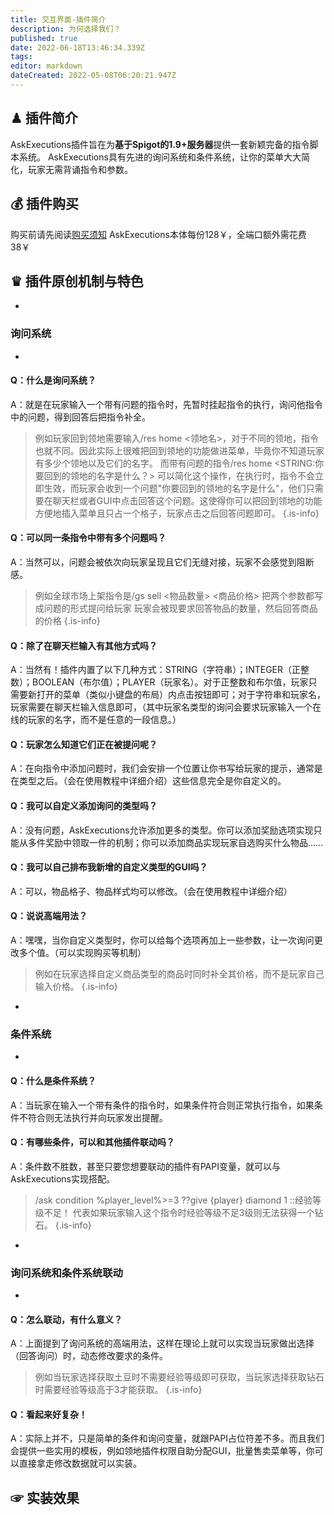 ```yaml
---
title: 交互界面-插件简介
description: 为何选择我们？
published: true
date: 2022-06-18T13:46:34.339Z
tags: 
editor: markdown
dateCreated: 2022-05-08T06:20:21.947Z
---
```


## ♟ 插件简介
AskExecutions插件旨在为**基于Spigot的1.9+服务器**提供一套新颖完备的指令脚本系统。
AskExecutions具有先进的询问系统和条件系统，让你的菜单大大简化，玩家无需背诵指令和参数。

## 💰 插件购买
购买前请先阅读[购买须知](/购买须知)
AskExecutions本体每份128￥，全端口额外需花费38￥

## ♛ 插件原创机制与特色
-
### 询问系统
-
#### Q：什么是询问系统？
A：就是在玩家输入一个带有问题的指令时，先暂时挂起指令的执行，询问他指令中的问题，得到回答后把指令补全。
> 例如玩家回到领地需要输入/res home <领地名>，对于不同的领地，指令也就不同。因此实际上很难把回到领地的功能做进菜单，毕竟你不知道玩家有多少个领地以及它们的名字。
> 而带有问题的指令/res home \<STRING:你要回到的领地的名字是什么？\> 可以简化这个操作，在执行时，指令不会立即生效，而玩家会收到一个问题"你要回到的领地的名字是什么"，他们只需要在聊天栏或者GUI中点击回答这个问题。这使得你可以把回到领地的功能方便地插入菜单且只占一个格子，玩家点击之后回答问题即可。
{.is-info}
#### Q：可以同一条指令中带有多个问题吗？
A：当然可以，问题会被依次向玩家呈现且它们无缝对接，玩家不会感觉到阻断感。
> 例如全球市场上架指令是/gs sell <物品数量> <商品价格>
> 把两个参数都写成问题的形式提问给玩家
> 玩家会被现要求回答物品的数量，然后回答商品的价格
{.is-info}

#### Q：除了在聊天栏输入有其他方式吗？
A：当然有！插件内置了以下几种方式：STRING（字符串）；INTEGER（正整数）；BOOLEAN（布尔值）；PLAYER（玩家名）。对于正整数和布尔值，玩家只需要新打开的菜单（类似小键盘的布局）内点击按钮即可；对于字符串和玩家名，玩家需要在聊天栏输入信息即可，（其中玩家名类型的询问会要求玩家输入一个在线的玩家的名字，而不是任意的一段信息。）

#### Q：玩家怎么知道它们正在被提问呢？
A：在向指令中添加问题时，我们会安排一个位置让你书写给玩家的提示，通常是在类型之后。（会在使用教程中详细介绍）这些信息完全是你自定义的。

#### Q：我可以自定义添加询问的类型吗？
A：没有问题，AskExecutions允许添加更多的类型。你可以添加奖励选项实现只能从多件奖励中领取一件的机制；你可以添加商品实现玩家自选购买什么物品……

#### Q：我可以自己排布我新增的自定义类型的GUI吗？
A：可以，物品格子、物品样式均可以修改。（会在使用教程中详细介绍）

#### Q：说说高端用法？
A：嘿嘿，当你自定义类型时，你可以给每个选项再加上一些参数，让一次询问更改多个值。（可以实现购买等机制）
> 例如在玩家选择自定义商品类型的商品时同时补全其价格，而不是玩家自己输入价格。
{.is-info}
- 
### 条件系统
- 
#### Q：什么是条件系统？
A：当玩家在输入一个带有条件的指令时，如果条件符合则正常执行指令，如果条件不符合则无法执行并向玩家发出提醒。

#### Q：有哪些条件，可以和其他插件联动吗？
A：条件数不胜数，甚至只要您想要联动的插件有PAPI变量，就可以与AskExecutions实现搭配。
> /ask condition %player_level%>=3
??give {player} diamond 1
::经验等级不足！
代表如果玩家输入这个指令时经验等级不足3级则无法获得一个钻石。
{.is-info}
-
### 询问系统和条件系统联动
- 
#### Q：怎么联动，有什么意义？
A：上面提到了询问系统的高端用法，这样在理论上就可以实现当玩家做出选择（回答询问）时，动态修改要求的条件。
> 例如当玩家选择获取土豆时不需要经验等级即可获取，当玩家选择获取钻石时需要经验等级高于3才能获取。
{.is-info}

#### Q：看起来好复杂！
A：实际上并不，只是简单的条件和询问变量，就跟PAPI占位符差不多。而且我们会提供一些实用的模板，例如领地插件权限自助分配GUI，批量售卖菜单等，你可以直接拿走修改数据就可以实装。

## ☞ 实装效果
